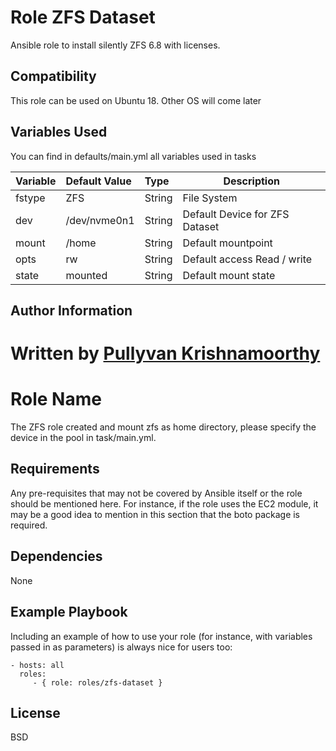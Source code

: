 Role ZFS Dataset
=========

Ansible role to install silently ZFS 6.8 with licenses.

Compatibility
------------

This role can be used on Ubuntu 18. Other OS will come later

Variables Used
------------

You can find in defaults/main.yml all variables used in tasks

| Variable                 | Default Value                                                | Type   | Description                                                  |
| ------------------------ | :----------------------------------------------------------- | :----- | ------------------------------------------------------------ |
| fstype     | ZFS    | String | File System                                                    |
| dev   | /dev/nvme0n1                                                       | String | Default Device for ZFS Dataset                         |
| mount          | /home                                                            | String   | Default mountpoint |
| opts                      | rw                                                   | String | Default access Read / write                          |
| state                 | mounted                                                            | String | Default mount state                 |

## Author Information

Written by [Pullyvan Krishnamoorthy ](mailto:pullyvan.krishnamoorthy@epfl.ch) 
=======

Role Name
=======

The ZFS role created and mount zfs as home directory, please specify the device in the pool in task/main.yml.

Requirements
------------

Any pre-requisites that may not be covered by Ansible itself or the role should be mentioned here. For instance, if the role uses the EC2 module, it may be a good idea to mention in this section that the boto package is required.

Dependencies
------------

None

Example Playbook
----------------

Including an example of how to use your role (for instance, with variables passed in as parameters) is always nice for users too:

    - hosts: all
      roles:
         - { role: roles/zfs-dataset }

License
-------

BSD
